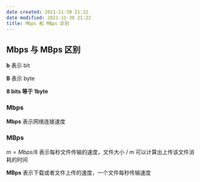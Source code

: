 ```yaml
---
date created: 2021-11-30 21:22
date modified: 2021-11-30 21:22
title: Mbps 和 MBps 区别
---
```

## Mbps 与 MBps 区别

**b** 表示 bit

**B** 表示 byte

**8 bits 等于 1byte**

### Mbps

**Mbps** 表示网络连接速度

### MBps

$m = Mbps / 8$ 表示每秒文件传输的速度，文件大小 / m 可以计算出上传该文件消耗的时间

**MBps** 表示下载或者文件上传的速度，一个文件每秒传输速度